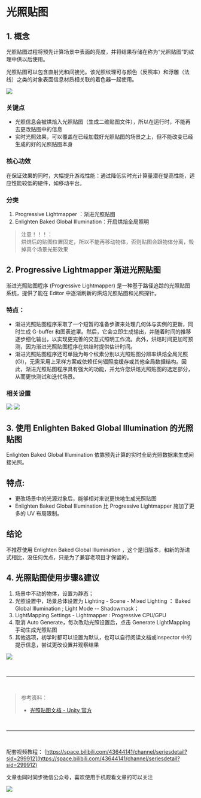 # 光照贴图

## 1. 概念

光照贴图过程将预先计算场景中表面的亮度，并将结果存储在称为“光照贴图”的纹理中供以后使用。

光照贴图可以包含直射光和间接光。该光照纹理可与颜色（反照率）和浮雕（法线）之类的对象表面信息材质相关联的着色器一起使用。

![](../imgs/Lightmap.png)

### 关键点

* 光照信息会被烘焙入光照贴图（生成二维贴图文件），所以在运行时，不能再去更改贴图中的信息
* 实时光照效果，可以覆盖在已经加载好光照贴图的场景之上，但不能改变已经生成的好的光照贴图本身

### 核心功效

在保证效果的同时，大幅提升游戏性能：通过降低实时光计算量潜在提高性能，适应性能较低的硬件，如移动平台。

### 分类
1. Progressive Lightmapper ：渐进光照贴图
2. Enlighten Baked Global Illumination：开启烘焙全局照明

> 注意！！！：  
> 烘焙后的贴图位置固定，所以不能再移动物体，否则贴图会跟物体分离，毁掉真个场景光影效果

## 2. Progressive Lightmapper 渐进光照贴图

渐进光照贴图程序 (Progressive Lightmapper) 是一种基于路径追踪的光照贴图系统，提供了能在 Editor 中逐渐刷新的烘焙光照贴图和光照探针。

### 特点：
* 渐进光照贴图程序采取了一个短暂的准备步骤来处理几何体与实例的更新，同时生成 G-buffer 和图表遮罩。然后，它会立即生成输出，并随着时间的推移逐步细化输出，以实现更完善的交互式照明工作流。此外，烘焙时间更加可预测，因为渐进光照贴图程序在烘焙时提供估计时间。
* 渐进光照贴图程序还可单独为每个纹素分别以光照贴图分辨率烘焙全局光照 (GI)，无需采用上采样方案或依赖任何辐照度缓存或其他全局数据结构。因此，渐进光照贴图程序具有强大的功能，并允许您烘焙光照贴图的选定部分，从而更快测试和迭代场景。

### 相关设置

![](../imgs/lp01.png)
![](../imgs/lp02.png)


## 3. 使用 Enlighten Baked Global Illumination 的光照贴图

Enlighten Baked Global Illumination 依靠预先计算的实时全局光照数据来生成间接光照。

## 特点:
* 更改场景中的光源对象后，能够相对来说更快地生成光照贴图
* Enlighten Baked Global Illumination 比 Progressive Lightmapper 施加了更多的 UV 布局限制。

## 结论

不推荐使用  Enlighten Baked Global Illumination ，这个是旧版本，和新的渐进式相比，没任何优点，只是为了兼容老项目才保留的。

## 4. 光照贴图使用步骤&建议

1. 场景中不动的物体，设置为静态；
2. 光照设置中，场景总体设置为 Lighting - Scene - Mixed Lighting ： Baked Global Illumination ; Light Mode -- Shadowmask；
3. LightMapping Settings - Lightmapper : Progressive CPU/GPU
4. 取消 Auto Generate，每次改动光照设置后，点击 Generate LightMapping 手动生成光照贴图
5. 其他选项，初学时都可以设置为默认，也可以自行阅读文档或inspector 中的提示信息，尝试更改设置并观察结果

![](../imgs/lp4.png)

<br>
<hr>
<br>

> 参考资料：
> * [光照贴图文档 - Unity 官方](https://docs.unity3d.com/cn/current/Manual/Lightmappers.html)

<br>
<hr>
<br>

配套视频教程：
[https://space.bilibili.com/43644141/channel/seriesdetail?sid=299912](https://space.bilibili.com/43644141/channel/seriesdetail?sid=299912)

文章也同时同步微信公众号，喜欢使用手机观看文章的可以关注

![](../imgs/微信公众号二维码.jpg)

